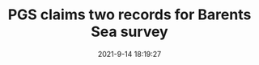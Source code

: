 ---
"title": "PGS claims two records for Barents Sea survey"
"date": "2021-9-14 18:19:27"
"feed_name": "OFFSHOREMAG"
"feed_website": "https://www.offshore-mag.com/"
"feed_rss": "https://www.offshore-mag.com/__rss/website-scheduled-content.xml?input=%7B%22sectionAlias%22%3A%22home%22%7D"
"link": "https://www.offshore-mag.com/geosciences/article/14210303/pgs-claims-two-acquisition-records-for-barents-sea-survey"
"file": "_posts/5a7807b7919f135d51b186b3e617d668919af405.md"
"accident": "0"
"drilling": "0"
---